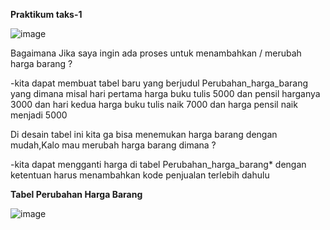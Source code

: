 **Praktikum taks-1**


![image](https://github.com/AliviaRefalina/praktikum.md/assets/160213665/089b53b5-af14-44ca-92d5-dc1f25ccb49c)

Bagaimana Jika saya ingin ada proses untuk menambahkan / merubah harga barang ?

-kita dapat membuat tabel baru yang berjudul Perubahan_harga_barang yang dimana misal hari pertama harga buku tulis 5000 dan pensil harganya 3000 dan hari kedua harga buku tulis naik 7000 dan harga pensil naik menjadi 5000

Di desain tabel ini kita ga bisa menemukan harga barang dengan mudah,Kalo mau merubah harga barang dimana ?

-kita dapat mengganti harga di tabel Perubahan_harga_barang* dengan ketentuan harus menambahkan kode penjualan terlebih dahulu

**Tabel Perubahan Harga Barang**

![image](https://github.com/AliviaRefalina/praktikum.md/assets/160213665/b8cb3f1b-71ab-4cad-8ecb-4939301f89da)
